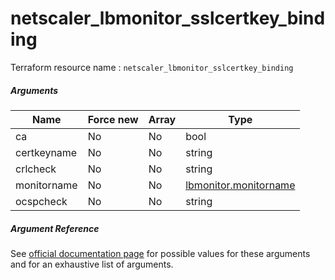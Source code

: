 # netscaler_lbmonitor_sslcertkey_binding

Terraform resource name : ```netscaler_lbmonitor_sslcertkey_binding```

##### Arguments

| Name | Force new | Array | Type |
|----|----|----|----|
|ca|No|No|bool|
|certkeyname|No|No|string|
|crlcheck|No|No|string|
|monitorname|No|No|[lbmonitor.monitorname](/doc/resources/lbmonitor.md)|
|ocspcheck|No|No|string|

##### Argument Reference

See [official documentation page](https://developer-docs.citrix.com/projects/netscaler-nitro-api/en/11.0/configuration/load-balancing/lbmonitor_sslcertkey_binding/lbmonitor_sslcertkey_binding/) for possible values for these arguments and for an exhaustive list of arguments.

